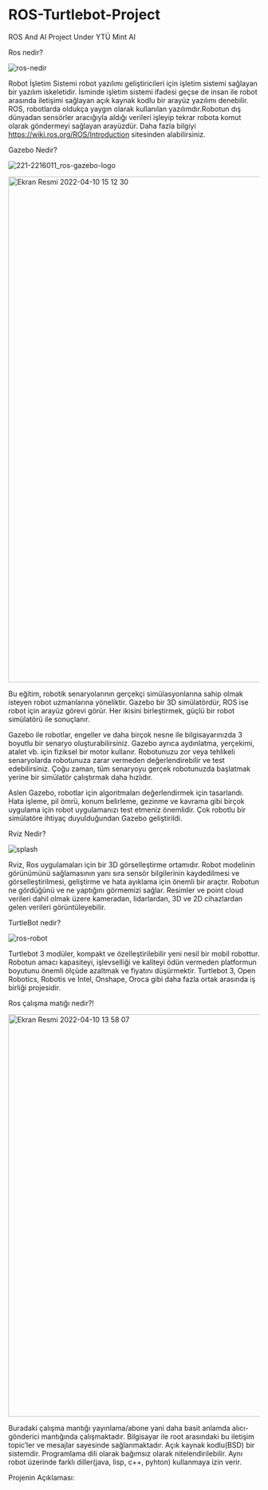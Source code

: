 # ROS-Turtlebot-Project
ROS And AI Project Under YTÜ Mint AI 

Ros nedir?

![ros-nedir](https://user-images.githubusercontent.com/59237081/162614341-05088347-cd81-4ce5-baff-f4ac6883a3b5.jpeg)

Robot İşletim Sistemi robot yazılımı geliştiricileri için işletim sistemi sağlayan bir yazılım iskeletidir. İsminde işletim sistemi ifadesi geçse de insan ile robot arasında iletişimi sağlayan açık kaynak kodlu bir arayüz yazılımı denebilir. ROS, robotlarda oldukça yaygın olarak kullanılan yazılımdır.Robotun dış dünyadan sensörler aracığıyla aldığı verileri işleyip tekrar robota komut olarak göndermeyi sağlayan arayüzdür. Daha fazla bilgiyi https://wiki.ros.org/ROS/Introduction sitesinden alabilirsiniz.

Gazebo Nedir?

![221-2216011_ros-gazebo-logo](https://user-images.githubusercontent.com/59237081/162616496-16b812e9-01f0-40b0-9919-f0a652a92c30.jpeg)

<img width="1012" alt="Ekran Resmi 2022-04-10 15 12 30" src="https://user-images.githubusercontent.com/59237081/162617460-7a54caae-4fa2-4a23-9ede-c88d2f00f127.png">


Bu eğitim, robotik senaryolarının gerçekçi simülasyonlarına sahip olmak isteyen robot uzmanlarına yöneliktir. Gazebo bir 3D simülatördür, ROS ise robot için arayüz görevi görür. Her ikisini birleştirmek, güçlü bir robot simülatörü ile sonuçlanır.

Gazebo ile robotlar, engeller ve daha birçok nesne ile bilgisayarınızda 3 boyutlu bir senaryo oluşturabilirsiniz. Gazebo ayrıca aydınlatma, yerçekimi, atalet vb. için fiziksel bir motor kullanır. Robotunuzu zor veya tehlikeli senaryolarda robotunuza zarar vermeden değerlendirebilir ve test edebilirsiniz. Çoğu zaman, tüm senaryoyu gerçek robotunuzda başlatmak yerine bir simülatör çalıştırmak daha hızlıdır.

Aslen Gazebo, robotlar için algoritmaları değerlendirmek için tasarlandı. Hata işleme, pil ömrü, konum belirleme, gezinme ve kavrama gibi birçok uygulama için robot uygulamanızı test etmeniz önemlidir. Çok robotlu bir simülatöre ihtiyaç duyulduğundan Gazebo geliştirildi.

Rviz Nedir?

![splash](https://user-images.githubusercontent.com/59237081/162616422-8fc14c15-2330-4a81-835b-000fe08830c6.png)


Rviz, Ros uygulamaları için bir 3D görselleştirme ortamıdır. Robot modelinin görünümünü sağlamasının yanı sıra sensör bilgilerinin kaydedilmesi ve görselleştirilmesi, geliştirme ve hata ayıklama için önemli bir araçtır. Robotun ne gördüğünü ve ne yaptığını görmemizi sağlar. Resimler ve point cloud verileri dahil olmak üzere kameradan, lidarlardan, 3D ve 2D cihazlardan gelen verileri görüntüleyebilir.

TurtleBot nedir?

![ros-robot](https://user-images.githubusercontent.com/59237081/162614572-bb09bf2b-46ea-434f-81d0-3db233d00604.png)

Turtlebot 3 modüler, kompakt ve özelleştirilebilir yeni nesil bir mobil robottur. Robotun amacı kapasiteyi, işlevselliği ve kaliteyi ödün vermeden platformun boyutunu önemli ölçüde azaltmak ve fiyatını düşürmektir. Turtlebot 3, Open Robotics, Robotis ve İntel, Onshape, Oroca gibi daha fazla ortak arasında iş birliği projesidir.

Ros çalışma matığı nedir?!

<img width="805" alt="Ekran Resmi 2022-04-10 13 58 07" src="https://user-images.githubusercontent.com/59237081/162614849-0870a711-0da5-4ad3-a7f3-3639aaffa6ac.png">


 Buradaki çalışma mantığı yayınlama/abone yani daha basit anlamda alıcı-gönderici mantığında çalışmaktadır. Bilgisayar ile root arasındaki bu iletişim topic’ler ve mesajlar sayesinde sağlanmaktadır. Açık kaynak kodlu(BSD) bir sistemdir. Programlama dili olarak bağımsız olarak nitelendirilebilir. Aynı robot üzerinde farklı diller(java, lisp, c++, pyhton) kullanmaya izin verir. 

Projenin Açıklaması:
